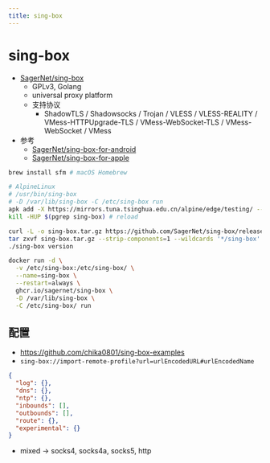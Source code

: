 ```yaml
---
title: sing-box
---
```


# sing-box

- [SagerNet/sing-box](https://github.com/SagerNet/sing-box)
  - GPLv3, Golang
  - universal proxy platform
  - 支持协议
    - ShadowTLS / Shadowsocks / Trojan / VLESS / VLESS-REALITY / VMess-HTTPUpgrade-TLS / VMess-WebSocket-TLS / VMess-WebSocket / VMess
- 参考
  - [SagerNet/sing-box-for-android](https://github.com/SagerNet/sing-box-for-android)
  - [SagerNet/sing-box-for-apple](https://github.com/SagerNet/sing-box-for-apple)

```bash
brew install sfm # macOS Homebrew

# AlpineLinux
# /usr/bin/sing-box
# -D /var/lib/sing-box -C /etc/sing-box run
apk add -X https://mirrors.tuna.tsinghua.edu.cn/alpine/edge/testing/ --no-cache sing-box
kill -HUP $(pgrep sing-box) # reload

curl -L -o sing-box.tar.gz https://github.com/SagerNet/sing-box/releases/download/v1.8.11/sing-box-1.8.11-$(uname -s | tr '[:upper:]' '[:lower:]')-$(uname -m | sed 's/x86_64/amd64/').tar.gz
tar zxvf sing-box.tar.gz --strip-components=1 --wildcards '*/sing-box'
./sing-box version

docker run -d \
  -v /etc/sing-box:/etc/sing-box/ \
  --name=sing-box \
  --restart=always \
  ghcr.io/sagernet/sing-box \
  -D /var/lib/sing-box \
  -C /etc/sing-box/ run
```

## 配置

- https://github.com/chika0801/sing-box-examples
- `sing-box://import-remote-profile?url=urlEncodedURL#urlEncodedName`

```json
{
  "log": {},
  "dns": {},
  "ntp": {},
  "inbounds": [],
  "outbounds": [],
  "route": {},
  "experimental": {}
}
```

- mixed -> socks4, socks4a, socks5, http
